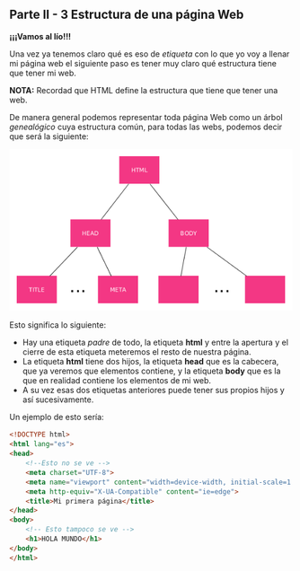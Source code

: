 ## Parte II - 3 Estructura de una página Web

**¡¡¡Vamos al lío!!!**

Una vez ya tenemos claro qué es eso de _etiqueta_ con lo que yo voy a llenar mi página web el siguiente paso es tener muy claro qué estructura tiene que tener mi web.

**NOTA:** Recordad que HTML define la estructura que tiene que tener una web.

De manera general podemos representar toda página Web como un árbol _genealógico_ cuya estructura común, para todas las webs, podemos decir que será la siguiente:

![HTML Web DOM](./dom/html_dom.png)

Esto significa lo siguiente:

- Hay una etiqueta _padre_ de todo, la etiqueta **html** y entre la apertura y el cierre de esta etiqueta meteremos el resto de nuestra página.
- La etiqueta **html** tiene dos hijos, la etiqueta **head** que es la cabecera, que ya veremos que elementos contiene, y la etiqueta **body** que es la que en realidad contiene los elementos de mi web.
- A su vez esas dos etiquetas anteriores puede tener sus propios hijos y así sucesivamente.

Un ejemplo de esto sería:

```html
<!DOCTYPE html>
<html lang="es">
<head>
    <!--Esto no se ve -->
    <meta charset="UTF-8">
    <meta name="viewport" content="width=device-width, initial-scale=1.0">
    <meta http-equiv="X-UA-Compatible" content="ie=edge">
    <title>Mi primera página</title>
</head>
<body>
    <!-- Esto tampoco se ve -->
    <h1>HOLA MUNDO</h1>
</body>
</html>
```

